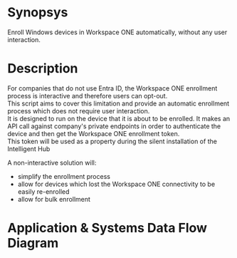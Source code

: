 # Synopsys
Enroll Windows devices in Workspace ONE automatically, without any user interaction.

# Description
For companies that do not use Entra ID, the Workspace ONE enrollment process is interactive and therefore users can opt-out.  
This script aims to cover this limitation and provide an automatic enrollment process which does not require user interaction.  
It is designed to run on the device that it is about to be enrolled. It makes an API call against company's private endpoints in order to authenticate the device and then get the Workspace ONE enrollment token.  
This token will be used as a property during the silent installation of the Intelligent Hub  
  
A non-interactive solution will:
 - simplify the enrollment process
 - allow for devices which lost the Workspace ONE connectivity to be easily re-enrolled
 - allow for bulk enrollment

# Application & Systems Data Flow Diagram



